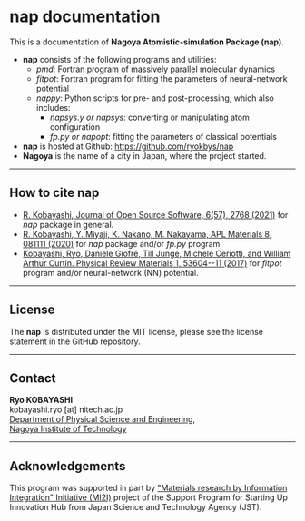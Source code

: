 
# nap documentation

This is a documentation of **Nagoya Atomistic-simulation Package
(nap)**.

- **nap** consists of the following programs and utilities:
    - *pmd*: Fortran program of massively parallel molecular dynamics
    - *fitpot*: Fortran program for fitting the parameters of neural-network potential
    - *nappy*: Python scripts for pre- and post-processing, which also includes:
        - *napsys.y or napsys*: converting or manipulating atom configuration
        - *fp.py or napopt*: fitting the parameters of classical potentials
- **nap** is hosted at Github: <https://github.com/ryokbys/nap>
- **Nagoya** is the name of a city in Japan, where the project started.

------------------------------------------------------------------------

## How to cite nap

- [R. Kobayashi, Journal of Open Source Software, 6(57), 2768 (2021)](https://joss.theoj.org/papers/10.21105/joss.02768) for *nap* package in general.
- [R. Kobayashi, Y. Miyaji, K. Nakano, M. Nakayama, APL Materials 8, 081111 (2020)](https://aip.scitation.org/doi/10.1063/5.0015373) for *nap* package and/or *fp.py* program.
- [Kobayashi, Ryo, Daniele Giofré, Till Junge, Michele Ceriotti, and William Arthur Curtin. Physical Review Materials 1, 53604--11 (2017)](https://journals.aps.org/prmaterials/abstract/10.1103/PhysRevMaterials.1.053604) for *fitpot* program and/or neural-network (NN) potential.

------------------------------------------------------------------------

## License

The **nap** is distributed under the MIT license, please see the license statement in the GitHub repository.

------------------------------------------------------------------------

## Contact

**Ryo KOBAYASHI**  
kobayashi.ryo [at] nitech.ac.jp  
[Department of Physical Science and Engineering](http://phse.web.nitech.ac.jp/en/index.html),  
[Nagoya Institute of Technology](https://www.nitech.ac.jp/eng/index.html)

------------------------------------------------------------------------

## Acknowledgements

This program was supported in part by ["Materials research by Information Integration" Initiative (MI2I)](http://www.nims.go.jp/MII-I/) project of the Support Program for Starting Up Innovation Hub from Japan Science and Technology Agency (JST).


